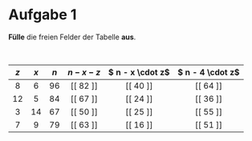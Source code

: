 <!--
version:  0.0.1

language: de

@style
input {
    text-align: center;
}

.flex-container {
    display: flex;
    flex-wrap: wrap;
    align-items: stretch;
    gap: 20px;
}

.flex-child {
    flex: 1;
    min-width: 350px;
    margin-right: 20px;
}

@media (max-width: 400px) {
    .flex-child {
        flex: 100%;
        margin-right: 0;
    }
}
@end

formula: \carry   \textcolor{red}{\scriptsize #1}
formula: \digit   \rlap{\carry{#1}}\phantom{#2}#2
formula: \permil  \text{‰}

import: https://raw.githubusercontent.com/liaTemplates/algebrite/master/README.md
import: https://raw.githubusercontent.com/LiaTemplates/Tikz-Jax/main/README.md

script: https://cdn.jsdelivr.net/gh/LiaTemplates/Tikz-Jax@main/dist/index.js

@round
<script>
  let value = `@input`;
  if (value.startsWith("@")) {
    ""
  } else {
    value = JSON.parse(value);
    value = value[0]
    value = value.replace(/,/g, ".");
    value = parseFloat(value);
    value = Math.round(value * Math.pow(10,@1)) / Math.pow(10,@1);
    value == @0
  }
</script>
@end

tags: Tabelle, Parameter, Vorrangsregeln, leicht

-->




# Aufgabe 1

**Fülle** die freien Felder der Tabelle **aus**.

<br>

<!-- data-type="none" -->
|  $z$  |   $x$  |   $n$   |  $n - x - z$  |  $ n - x \cdot z$ | $ n - 4 \cdot z$ |
| :---: | :----: | :-----: | :------:      | :----------:      | :-----------:    |
|   8   |    6   |    96   | [[ 82 ]]      |   [[ 40 ]]        |  [[  64  ]]      |
|   12  |    5   |    84   | [[ 67 ]]      |   [[ 24 ]]        |  [[  36  ]]      |
|   3   |    14  |    67   | [[ 50 ]]      |   [[ 25 ]]        |  [[  55  ]]      |
|   7   |    9   |    79   | [[ 63 ]]      |   [[ 16 ]]        |  [[  51  ]]      |